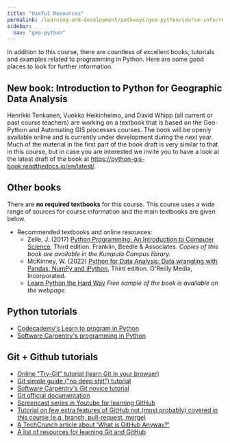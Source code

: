 ```yaml
---
title: "Useful Resources"
permalink: /learning-and-development/pathways/geo-python/course-info/resources/
sidebar:
  nav: "geo-python"
---
```



In addition to this course, there are countless of excellent books,
tutorials and examples related to programming in Python. Here are
some good places to look for further information.

## New book: Introduction to Python for Geographic Data Analysis

Henrikki Tenkanen, Vuokko Heikinheimo, and David Whipp (all current or
past course teachers) are working on a textbook that is based on the
Geo-Python and Automating GIS processes courses. The book will be openly
available online and is currently under development during the next
year. Much of the material in the first part of the book draft is very
similar to that in this course, but in case you are interested we invite
you to have a look at the latest draft of the book at
<https://python-gis-book.readthedocs.io/en/latest/>.

## Other books

There are **no required textbooks** for this course. This course uses a
wide range of sources for course information and the main textbooks are
given below.

-   Recommended textbooks and online resources:
    -   Zelle, J. (2017) [Python Programming: An Introduction to
        Computer
        Science](https://mcsp.wartburg.edu/zelle/python/ppics3/index.html),
        Third edition. Franklin, Beedle & Associates. *Copies of this
        book are available in the Kumpula Campus library.*
    -   McKinney, W. (2022) [Python for Data Analysis: Data wrangling
        with Pandas, NumPy and iPython](https://wesmckinney.com/book/),
        Third edition. O\'Reilly Media, Incorporated.
    -   [Learn Python the Hard
        Way](https://learnpythonthehardway.org/python3/) *Free sample of
        the book is available on the webpage.*

## Python tutorials

-   [Codecademy\'s Learn to program in
    Python](https://www.codecademy.com/learn/python)
-   [Software Carpentry\'s programming in
    Python](https://swcarpentry.github.io/python-novice-inflammation/)

## Git + Github tutorials

-   [Online \"Try-Git\" tutorial (learn Git in your
    browser)](https://try.github.io)
-   [Git simple guide (\"no deep shit\")
    tutorial](http://rogerdudler.github.io/git-guide/)
-   [Software Carpentry\'s Git novice
    tutorial](https://swcarpentry.github.io/git-novice)
-   [Git official documentation](https://git-scm.com/)
-   [Screencast series in Youtube for learning
    GitHub](https://www.youtube.com/playlist?list=PL4Q4HssKcxYsTuqUUvEHJ8XxOVOHTSmle)
-   [Tutorial on few extra features of GitHub not (most probably)
    covered in this course (e.g. branch, pull-request,
    merge)](https://guides.github.com/activities/hello-world/)
-   [A TechCrunch article about \'What is GitHub
    Anyway?\'](https://techcrunch.com/2012/07/14/what-exactly-is-github-anyway/)
-   [A list of resources for learning Git and
    GitHub](https://help.github.com/articles/good-resources-for-learning-git-and-github/)
